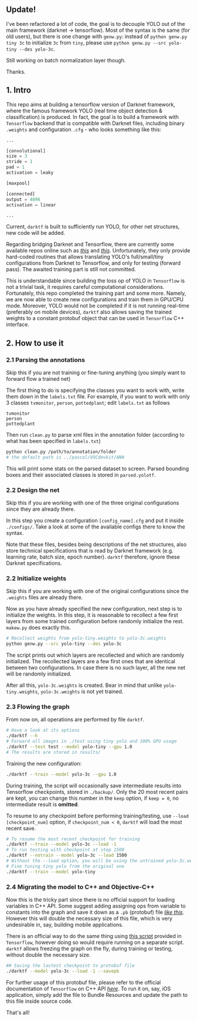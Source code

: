 ## Update!

I've been refactored a lot of code, the goal is to decouple YOLO out of the main framework (darknet -> tensorflow). Most of the syntax is the same (for old users), but there is one change with `genw.py`: instead of `python genw.py tiny 3c` to initialize `3c` from `tiny`, please use `python genw.py --src yolo-tiny --des yolo-3c`.

Still working on batch normalization layer though.

Thanks.

##

## 1. Intro

This repo aims at building a tensorflow version of Darknet framework, where the famous framework YOLO (real time object detection & classification) is produced. In fact, the goal is to build a framework with `Tensorflow` backend that is compatible with Darknet files, including binary `.weights` and configuration `.cfg` - who looks something like this:

```python
...

[convolutional]
size = 3
stride = 1
pad = 1
activation = leaky

[maxpool]

[connected]
output = 4096
activation = linear

...
```

Current, `darktf` is built to sufficiently run YOLO, for other net structures, new code will be added.

Regarding bridging Darknet and Tensorflow, there are currently some available repos online such as [_this_](https://github.com/sunshineatnoon/Darknet.keras) and [_this_](https://github.com/gliese581gg/YOLO_tensorflow). Unfortunately, they only provide hard-coded routines that allows translating YOLO's full/small/tiny configurations from Darknet to Tensorflow, and only for testing (forward pass). The awaited training part is still not committed.

This is understandable since building the loss op of YOLO in `Tensorflow` is not a trivial task, it requires careful computational considerations. Fortunately, this repo completed the training part and some more. Namely, we are now able to create new configurations and train them in GPU/CPU mode. Moreover, YOLO would not be completed if it is not running real-time (preferably on mobile devices), `darktf` also allows saving the trained weights to a constant protobuf object that can be used in `Tensorflow` C++ interface.


## 2. How to use it
### 2.1 Parsing the annotations
Skip this if you are not training or fine-tuning anything (you simply want to forward flow a trained net)

The first thing to do is specifying the classes you want to work with, write them down in the `labels.txt` file. For example, if you want to work with only 3 classes `tvmonitor`, `person`, `pottedplant`; edit `labels.txt` as follows

```
tvmonitor
person
pottedplant
```

Then run `clean.py` to parse xml files in the annotation folder (according to what has been specified in `labels.txt`)

```bash
python clean.py /path/to/annotation/folder
# the default path is ../pascal/VOCdevkit/ANN
```

This will print some stats on the parsed dataset to screen. Parsed bounding boxes and their associated classes is stored in `parsed.yolotf`.

### 2.2 Design the net
Skip this if you are working with one of the three original configurations since they are already there.

In this step you create a configuration `[config_name].cfg` and put it inside `./configs/`. Take a look at some of the available configs there to know the syntax.

Note that these files, besides being descriptions of the net structures, also store technical specifications that is read by Darknet framework (e.g. learning rate, batch size, epoch number). `darktf` therefore, ignore these Darknet specifications.

### 2.2 Initialize weights
Skip this if you are working with one of the original configurations since the `.weights` files are already there.

Now as you have already specified the new configuration, next step is to initialize the weights. In this step, it is reasonable to recollect a few first layers from some trained configuration before randomly initialize the rest. `makew.py` does exactly this.

```bash
# Recollect weights from yolo-tiny.weights to yolo-3c.weights
python genw.py --src yolo-tiny --des yolo-3c
```

The script prints out which layers are recollected and which are randomly initialized. The recollected layers are a few first ones that are identical between two configurations. In case there is no such layer, all the new net will be randomly initialized. 

After all this, `yolo-3c.weights` is created. Bear in mind that unlike `yolo-tiny.weights`, `yolo-3c.weights` is not yet trained.

### 2.3 Flowing the graph
From now on, all operations are performed by file `darktf`. 

```bash
# Have a look at its options
./darktf --h
# Forward all images in ./test using tiny yolo and 100% GPU usage
./darktf --test test --model yolo-tiny --gpu 1.0
# The results are stored in results/
```

Training the new configuration:

```bash
./darktf --train --model yolo-3c --gpu 1.0
```

During training, the script will occasionally save intermediate results into Tensorflow checkpoints, stored in `./backup/`. Only the 20 most recent pairs are kept, you can change this number in the `keep` option, if `keep = 0`, no intermediate result is **omitted**.

To resume to any checkpoint before performing training/testing, use `--load [checkpoint_num]` option, if `checkpoint_num < 0`, `darktf` will load the most recent save.

```bash
# To resume the most recent checkpoint for training
./darktf --train --model yolo-3c --load -1
# To run testing with checkpoint at step 1500
./darktf --notrain --model yolo-3c --load 1500
# Without the --load option, you will be using the untrained yolo-3c.weights
# Fine tuning tiny yolo from the original one
./darktf --train --model yolo-tiny
```

### 2.4 Migrating the model to C++ and Objective-C++

Now this is the tricky part since there is no official support for loading variables in C++ API. Some suggest adding assigning ops from variable to constants into the graph and save it down as a `.pb` (protobuf) file [_like this_](https://alexjoz.gitbooks.io/code-life/content/chapter7.html). However this will double the necessary size of this file, which is very undesirable in, say, building mobile applications. 

There is an official way to do the same thing using [this script](https://github.com/tensorflow/tensorflow/blob/master/tensorflow/python/tools/freeze_graph.py) provided in `Tensorflow`, however doing so would require running on a separate script. `darktf` allows freezing the graph on the fly, during training or testing, without double the necessary size.

```bash
## Saving the lastest checkpoint to protobuf file
./darktf --model yolo-3c --load -1 --savepb
```

For further usage of this protobuf file, please refer to the official documentation of `Tensorflow` on C++ API [_here_](https://www.tensorflow.org/versions/r0.9/api_docs/cc/index.html). To run it on, say, iOS application, simply add the file to Bundle Resources and update the path to this file inside source code.

That's all!